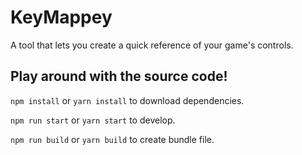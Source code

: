 # KeyMappey

A tool that lets you create a quick reference of your game's controls.

## Play around with the source code!

`npm install` or `yarn install` to download dependencies.

`npm run start` or `yarn start` to develop.

`npm run build` or `yarn build` to create bundle file.
